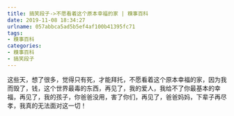```yaml
---
title: 搞笑段子->不愿看着这个原本幸福的家 | 糗事百科
date: 2019-11-08 18:34:27
urlname: 057abbca5ad5b5ef4af100b41395fc71
tags: 
- 糗事百科
categories:
- 糗事百科
- 搞笑段子
---
```

这些天，想了很多，觉得只有死，才能拜托，不愿看着这个原本幸福的家，因为我而毁了，钱，这个世界最毒的东西，再见了，我的爱人，我给不了你最基本的幸福，再见了，我的孩子，你爸爸没用，害了你们，再见了，爸爸妈妈，下辈子再尽孝，我真的无法面对这一切！


